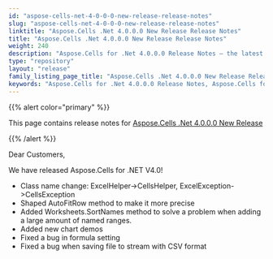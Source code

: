 ```yaml
---
id: "aspose-cells-net-4-0-0-0-new-release-release-notes"
slug: "aspose-cells-net-4-0-0-0-new-release-release-notes"
linktitle: "Aspose.Cells .Net 4.0.0.0 New Release Release Notes"
title: "Aspose.Cells .Net 4.0.0.0 New Release Release Notes"
weight: 240
description: "Aspose.Cells for .Net 4.0.0.0 Release Notes – the latest enhancements, new features, and fixes."
type: "repository"
layout: "release"
family_listing_page_title: "Aspose.Cells .Net 4.0.0.0 New Release Release Notes"
keywords: "Aspose.Cells for .Net 4.0.0.0 Release Notes, Aspose.Cells for .Net 4.0.0.0 updates and fixes"
---
```


{{% alert color="primary" %}} 

This page contains release notes for [Aspose.Cells .Net 4.0.0.0 New Release](https://releases.aspose.com/cells/net/new-releases/aspose.cells-.net-4.0.0.0-new-release/)

{{% /alert %}} 

Dear Customers, 

We have released Aspose.Cells for .NET V4.0! 

- Class name change: ExcelHelper->CellsHelper, ExcelException->CellsException
- Shaped AutoFitRow method to make it more precise
- Added Worksheets.SortNames method to solve a problem when adding a large amount of named ranges.
- Added new chart demos
- Fixed a bug in formula setting
- Fixed a bug when saving file to stream with CSV format
